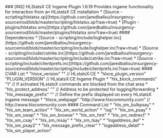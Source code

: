 <a name="hlstatsx">
### [INS] HLStatsX CE Ingame Plugin 1.6.19
Provides ingame functionality for interaction from an HLstatsX CE installation
 * [Source - scripting/hlstatsx.sp](https://github.com/jaredballou/insurgency-sourcemod/blob/master/scripting/hlstatsx.sp?raw=true)
 * [Plugin - plugins/hlstatsx.smx](https://github.com/jaredballou/insurgency-sourcemod/blob/master/plugins/hlstatsx.smx?raw=true)
#### Dependencies
 * [Source - scripting/include/loghelper.inc](https://github.com/jaredballou/insurgency-sourcemod/blob/master/scripting/include/loghelper.inc?raw=true)
 * [Source - scripting/include/cstrike.inc](https://github.com/jaredballou/insurgency-sourcemod/blob/master/scripting/include/cstrike.inc?raw=true)
 * [Source - scripting/include/clientprefs.inc](https://github.com/jaredballou/insurgency-sourcemod/blob/master/scripting/include/clientprefs.inc?raw=true)
#### CVAR List
 * "hlxce_version" "" // HLstatsX:CE
 * "hlxce_plugin_version" "PLUGIN_VERSION" // HLstatsX:CE Ingame Plugin
 * "hlx_block_commands" "1" // If activated HLstatsX commands are blocked from the chat area
 * "hlx_protect_address" "" // Address to be protected for logging/forwarding
 * "hlx_message_prefix" "" // Define the prefix displayed on every HLstatsX ingame message
 * "hlxce_webpage" "http://www.hlxcommunity.com" // http://www.hlxcommunity.com
#### Command List
 * "hlx_sm_bulkpsay"
 * "hlx_sm_team_action"
 * "hlx_sm_world_action"
 * "log"
 * "hlx_sm_psay"
 * "hlx_sm_swap"
 * "hlx_sm_browse"
 * "hlx_sm_hint"
 * "hlx_sm_redirect"
 * "hlx_sm_csay"
 * "hlx_sm_msay"
 * "hlx_sm_tsay"
 * "logaddress_del"
 * "hlx_sm_psay2"
 * "hlx_message_prefix_clear"
 * "logaddress_delall"
 * "hlx_sm_player_action"
